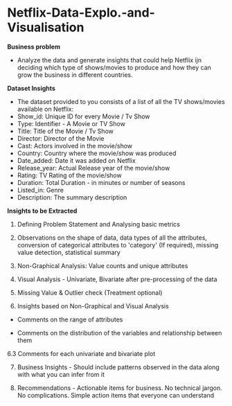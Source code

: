 # Netflix-Data-Explo.-and-Visualisation


**Business problem**
- Analyze the data and generate insights that could help Netflix ijn deciding which type of shows/movies to produce and how they can grow the business in different countries.

**Dataset Insights**
- The dataset provided to you consists of a list of all the TV shows/movies available on Netflix: 
- Show_id: Unique ID for every Movie / Tv Show
- Type: Identifier - A Movie or TV Show
- Title: Title of the Movie / Tv Show
- Director: Director of the Movie
- Cast: Actors involved in the movie/show
- Country: Country where the movie/show was produced
- Date_added: Date it was added on Netflix
- Release_year: Actual Release year of the movie/show
- Rating: TV Rating of the movie/show
- Duration: Total Duration - in minutes or number of seasons
- Listed_in: Genre
- Description: The summary description

**Insights to be Extracted**
1. Defining Problem Statement and Analysing basic metrics 

2. Observations on the shape of data, data types of all the attributes, conversion of categorical attributes to 'category' (If required), missing value detection, statistical summary

3. Non-Graphical Analysis: Value counts and unique attributes 

4. Visual Analysis - Univariate, Bivariate after pre-processing of the data

5. Missing Value & Outlier check (Treatment optional)

6. Insights based on Non-Graphical and Visual Analysis

  - Comments on the range of attributes

- Comments on the distribution of the variables and relationship between them

6.3 Comments for each univariate and bivariate plot

7. Business Insights  - Should include patterns observed in the data along with what you can infer from it

8. Recommendations  - Actionable items for business. No technical jargon. No complications. Simple action items that everyone can understand
